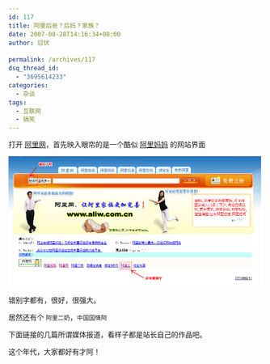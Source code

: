 ```yaml
---
id: 117
title: 阿里后爸？后妈？家族？
date: 2007-08-28T14:16:34+00:00
author: 愆伏

permalink: /archives/117
dsq_thread_id:
  - "3695614233"
categories:
  - 杂谈
tags:
  - 互联网
  - 搞笑
---
```

打开 [阿里网](https://www.aliw.com.cn)，首先映入眼帘的是一个酷似 [阿里妈妈](https://www.alimama.com) 的网站界面</a>

![ali](/wp-content/uploads/200708/28_142143_ali.jpg)

错别字都有，很好，很强大。
  
居然还有个 `阿里二奶`，`中国国情阿`
  
下面链接的几篇所谓媒体报道，看样子都是站长自己的作品吧。
  
这个年代，大家都好有才阿！